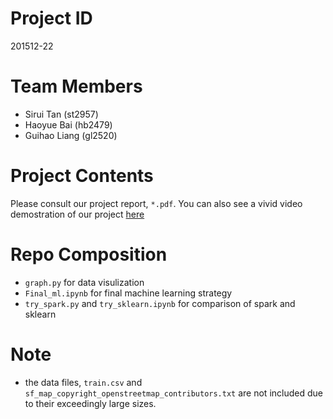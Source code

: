 # Project ID
201512-22

# Team Members
* Sirui Tan (st2957)
* Haoyue Bai (hb2479)
* Guihao Liang (gl2520)

# Project Contents
Please consult our project report, `*.pdf`. You can also see a vivid video demostration of our project [here](https://www.youtube.com/watch?v=H_mdUsxq7vk)

# Repo Composition
* `graph.py` for data visulization
* `Final_ml.ipynb` for final machine learning strategy
* `try_spark.py` and `try_sklearn.ipynb` for comparison of spark and sklearn

# Note
* the data files, `train.csv` and `sf_map_copyright_openstreetmap_contributors.txt` are not included due to their exceedingly large sizes.
